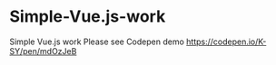 # Simple-Vue.js-work
Simple Vue.js work
Please see Codepen demo
https://codepen.io/K-SY/pen/mdOzJeB
